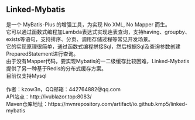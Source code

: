 <h2>Linked-Mybatis</h2> 
是一个 MyBatis-Plus 的增强工具，为实现 No XML, No Mapper 而生。</br>
它可以通过函数式编程加Lambda表达式实现连表查询，支持having、groupby、exists等语句，支持排序、分页、调用存储过程等常见开发场景。</br>
它的实现原理很简单，通过函数式编程拼接Sql，然后根据Sql及查询参数创建PreparedStatement进行查询。</br>
由于没有Mapper代码，要实现Mybatis的一二级缓存比较困难，Linked-Mybatis提供了另一种基于Redis的分布式缓存方案。</br>
目前仅支持Mysql</br></br>
作者：kzow3n，QQ邮箱：442764882@qq.com</br>
API站点：http://ivublazor.top:8083/</br>
Maven仓库地址：https://mvnrepository.com/artifact/io.github.kmp5/linked-mybatis</br>

